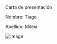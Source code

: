 Carta de presentación

Nombre: Tiago

Apellido: Milesi

![image](https://github.com/user-attachments/assets/3b295d8c-b4d9-48ef-a7c2-5c3f498e0864)


